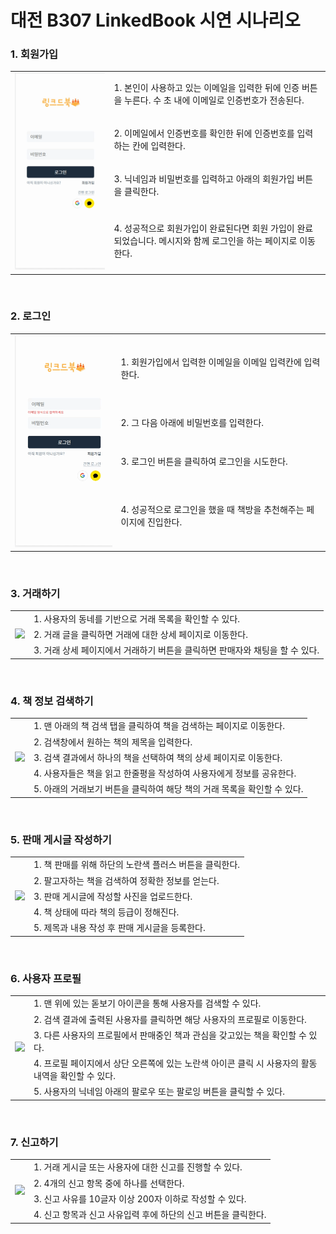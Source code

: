 # 대전 B307 LinkedBook 시연 시나리오

### 1. 회원가입
<table>
    <tbody>
        <tr>
            <td rowspan=5>
            <img src="./assets/signup-1629375459378.gif">
            </td>
        </tr>
        <tr>
            <td>1. 본인이 사용하고 있는 이메일을 입력한 뒤에 인증 버튼을 누른다. 수 초 내에 이메일로 인증번호가 전송된다.</td>
        </tr>
        <tr>
            <td>2. 이메일에서 인증번호를 확인한 뒤에 인증번호를 입력하는 칸에 입력한다.</td>
        </tr>
        <tr>
            <td>3. 닉네임과 비밀번호를 입력하고 아래의 회원가입 버튼을 클릭한다.</td>
        </tr>
        <tr>
            <td>4. 성공적으로 회원가입이 완료된다면 회원 가입이 완료되었습니다. 메시지와 함께 로그인을 하는 페이지로 이동한다.</td>
        </tr>
    </tbody>
</table>
<br>

### 2. 로그인
<table>
    <tbody>
        <tr>
            <td rowspan=5>
            <img src="./assets/signin.gif" width="200">
            </td>
        </tr>
        <tr>
            <td>1. 회원가입에서 입력한 이메일을 이메일 입력칸에 입력한다.</td>
        </tr>
        <tr>
            <td>2. 그 다음 아래에 비밀번호를 입력한다.</td>
        </tr>
        <tr>
            <td>3. 로그인 버튼을 클릭하여 로그인을 시도한다.</td>
        </tr>
        <tr>
            <td>4. 성공적으로 로그인을 했을 때 책방을 추천해주는 페이지에 진입한다.</td>
        </tr>
    </tbody>
</table>
<br>

### 3. 거래하기
<table>
    <tbody>
        <tr>
            <td rowspan=4>
            <img src="./assets/deal.gif" width="200">
            </td>
        </tr>
        <tr>
            <td>1. 사용자의 동네를 기반으로 거래 목록을 확인할 수 있다.</td>
        </tr>
        <tr>
            <td>2. 거래 글을 클릭하면 거래에 대한 상세 페이지로 이동한다.</td>
        </tr>
        <tr>
            <td>3. 거래 상세 페이지에서 거래하기 버튼을 클릭하면 판매자와 채팅을 할 수 있다.</td>
        </tr>
    </tbody>
</table>
<br>

### 4. 책 정보 검색하기
<table>
    <tbody>
        <tr>
            <td rowspan=6>
            <img src="./assets/search-book-1629376426238.gif" width="200">
            </td>
        </tr>
        <tr>
            <td>1. 맨 아래의 책 검색 탭을 클릭하여 책을 검색하는 페이지로 이동한다.</td>
        </tr>
        <tr>
            <td>2. 검색창에서 원하는 책의 제목을 입력한다.</td>
        </tr>
        <tr>
            <td>3. 검색 결과에서 하나의 책을 선택하여 책의 상세 페이지로 이동한다.</td>
        </tr>
        <tr>
            <td>4. 사용자들은 책을 읽고 한줄평을 작성하여 사용자에게 정보를 공유한다.</td>
        </tr>
        <tr>
            <td>5. 아래의 거래보기 버튼을 클릭하여 해당 책의 거래 목록을 확인할 수 있다.</td>
        </tr>
    </tbody>
</table>
<br>

### 5. 판매 게시글 작성하기
<table>
    <tbody>
        <tr>
            <td rowspan=6>
            <img src="./assets/create.gif" width="200">
            </td>
        </tr>
        <tr>
            <td>1. 책 판매를 위해 하단의 노란색 플러스 버튼을 클릭한다.</td>
        </tr>
        <tr>
            <td>2. 팔고자하는 책을 검색하여 정확한 정보를 얻는다.</td>
        </tr>
        <tr>
            <td>3. 판매 게시글에 작성할 사진을 업로드한다.</td>
        </tr>
        <tr>
            <td>4. 책 상태에 따라 책의 등급이 정해진다.</td>
        </tr>
        <tr>
            <td>5. 제목과 내용 작성 후 판매 게시글을 등록한다.</td>
        </tr>
    </tbody>
</table>
<br>

### 6. 사용자 프로필
<table>
    <tbody>
        <tr>
            <td rowspan=6>
            <img src="./assets/profile.gif">
            </td>
        </tr>
        <tr>
            <td>1. 맨 위에 있는 돋보기 아이콘을 통해 사용자를 검색할 수 있다.</td>
        </tr>
        <tr>
            <td>2. 검색 결과에 출력된 사용자를 클릭하면 해당 사용자의 프로필로 이동한다.</td>
        </tr>
        <tr>
            <td>3. 다른 사용자의 프로필에서 판매중인 책과 관심을 갖고있는 책을 확인할 수 있다.</td>
        </tr>
        <tr>
            <td>4. 프로필 페이지에서 상단 오른쪽에 있는 노란색 아이콘 클릭 시 사용자의 활동 내역을 확인할 수 있다.</td>
        </tr>
        <tr>
            <td>5. 사용자의 닉네임 아래의 팔로우 또는 팔로잉 버튼을 클릭할 수 있다.</td>
        </tr>
    </tbody>
</table>
<br>

### 7. 신고하기
<table>
    <tbody>
        <tr>
            <td rowspan=5>
            <img src="./assets/report.gif" width="200">
            </td>
        </tr>
        <tr>
            <td>1. 거래 게시글 또는 사용자에 대한 신고를 진행할 수 있다.</td>
        </tr>
        <tr>
            <td>2. 4개의 신고 항목 중에 하나를 선택한다.</td>
        </tr>
        <tr>
            <td>3. 신고 사유를 10글자 이상 200자 이하로 작성할 수 있다.</td>
        </tr>
        <tr>
            <td>4. 신고 항목과 신고 사유입력 후에 하단의 신고 버튼을 클릭한다.</td>
        </tr>
    </tbody>
</table>
